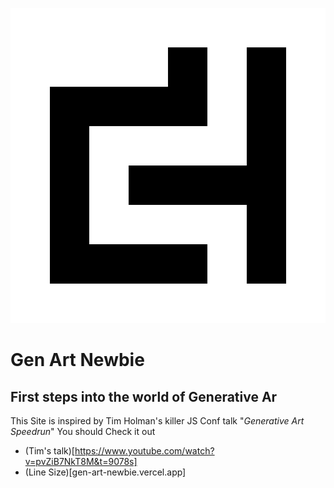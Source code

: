 ![logo](public/favicon.svg)

# Gen Art Newbie

## First steps into the world of Generative Ar

This Site is inspired by Tim Holman's killer JS Conf talk
"_Generative Art Speedrun_" You should Check it out

- (Tim's talk)[https://www.youtube.com/watch?v=pvZiB7NkT8M&t=9078s]
- (Line Size)[gen-art-newbie.vercel.app]
